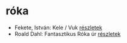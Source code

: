 # róka

- Fekete, István: Kele / Vuk [részletek](_details/Fekete%2C%20Istv%C3%A1n.md#id_122)
- Roald Dahl: Fantasztikus Róka úr [részletek](_details/Roald%20Dahl.md#id_1601)